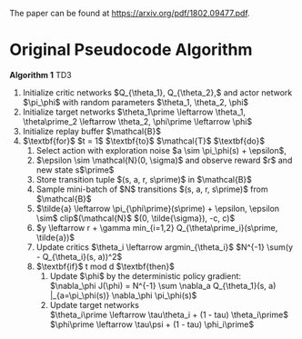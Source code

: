 The paper can be found at https://arxiv.org/pdf/1802.09477.pdf.

Original Pseudocode Algorithm
=============================


$\textbf{Algorithm 1}$ TD3
<ol>
  <li>Initialize critic networks $Q_{\theta_1}, Q_{\theta_2},$ and actor network
      $\pi_\phi$ with random parameters $\theta_1, \theta_2, \phi$
  <li>Initialize target networks $\theta_1\prime \leftarrow \theta_1, \theta\prime_2 \leftarrow \theta_2, \phi\prime \leftarrow \phi$
  <li>Initialize replay buffer $\mathcal{B}$
  <li>$\textbf{for}$ $t = 1$ $\textbf{to}$ $\mathcal{T}$ $\textbf{do}$
  <ol>
     <li>Select action with exploration noise $a \sim \pi_\phi(s) + \epsilon$, 
     <li>$\epsilon \sim \mathcal{N}(0, \sigma)$ and observe reward $r$ and new state s$\prime$
     <li>Store transition tuple $(s, a, r, s\prime)$ in $\mathcal{B}$
     <li>Sample mini-batch of $N$ transitions $(s, a, r, s\prime)$ from $\mathcal{B}$
     <li>$\tilde{a} \leftarrow \pi_{\phi\prime}(s\prime) + \epsilon,  \epsilon \sim$ clip$(\mathcal{N}$ $(0, \tilde{\sigma}), -c, c)$ <br />
     <li>$y \leftarrow r + \gamma min_{i=1,2} Q_{\theta\prime_i}(s\prime, \tilde{a})$
     <li>Update critics $\theta_i \leftarrow argmin_{\theta_i}$ $N^{-1} \sum(y - Q_{\theta_i}(s, a))^2$
     <li>$\textbf{if}$ t mod d $\textbf{then}$
     <ol>
	<li>Update $\phi$ by the deterministic policy gradient: <br />
	$\nabla_\phi J(\phi) = N^{-1} \sum \nabla_a Q_{\theta_1}(s, a) |_{a=\pi_\phi(s)} \nabla_\phi \pi_\phi(s)$
	<li>Update target networks  <br />
	$\theta_i\prime \leftarrow \tau\theta_i + (1 - tau) \theta_i\prime$ <br />
	$\phi\prime \leftarrow \tau\psi + (1 - tau) \phi_i\prime$
     <ol>	
  <ol>
<ol>
